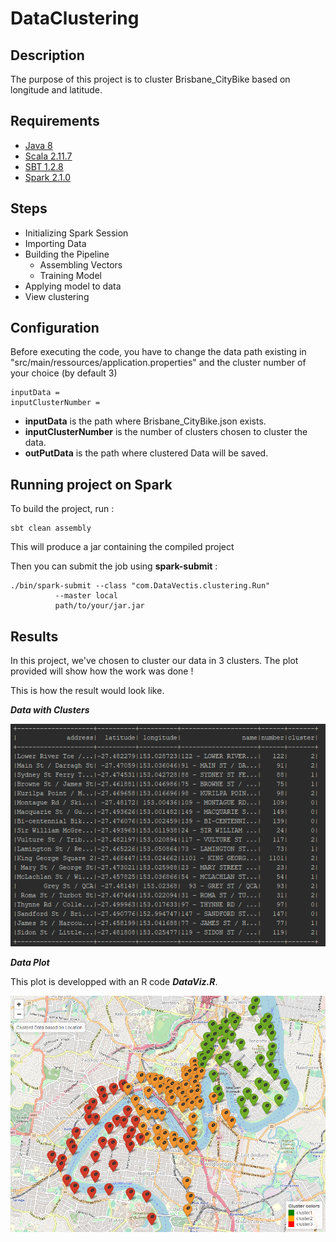 # DataClustering 

## Description

The purpose of this project is to cluster Brisbane_CityBike based on longitude and latitude. 

## Requirements

* [Java 8](https://www.java.com/fr/download/faq/java8.xml)
* [Scala 2.11.7](https://www.scala-lang.org/download/2.11.7.html)
* [SBT 1.2.8](https://piccolo.link/sbt-1.2.8.zip)
* [Spark 2.1.0](https://spark.apache.org/releases/spark-release-2-1-0.html)

## Steps

* Initializing Spark Session
* Importing Data
* Building the Pipeline
  * Assembling Vectors
  * Training Model
* Applying model to data
* View clustering

## Configuration

Before executing the code, you have to change the data path existing in "src/main/ressources/application.properties" and the cluster number of your choice (by default 3)

    inputData =
    inputClusterNumber =

* **inputData** is the path where Brisbane_CityBike.json exists.
* **inputClusterNumber** is the number of clusters chosen to cluster the data.
* **outPutData** is the path where clustered Data will be saved.

## Running project on Spark

To build the project, run : 

    sbt clean assembly
    
This will produce a jar containing the compiled project

Then you can submit the job using **spark-submit** :

    ./bin/spark-submit --class "com.DataVectis.clustering.Run"
              --master local 
              path/to/your/jar.jar

## Results

In this project, we've chosen to cluster our data in 3 clusters. The plot provided will show how the work was done ! 

This is how the result would look like.

***Data with Clusters***

![Data Clustered](https://github.com/nackachy/DataClustering/blob/master/dataWithClusters.PNG)

***Data Plot***

This plot is developped with an R code ***DataViz.R***.

![Data Plot](https://github.com/nackachy/DataClustering/blob/master/Map.PNG)




